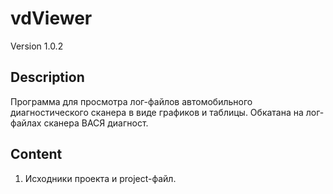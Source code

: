 # vdViewer
Version 1.0.2
## Description
Программа для просмотра лог-файлов автомобильного диагностического сканера в виде графиков и таблицы.
Обкатана на лог-файлах сканера ВАСЯ диагност.
## Content
1. Исходники проекта и project-файл.
